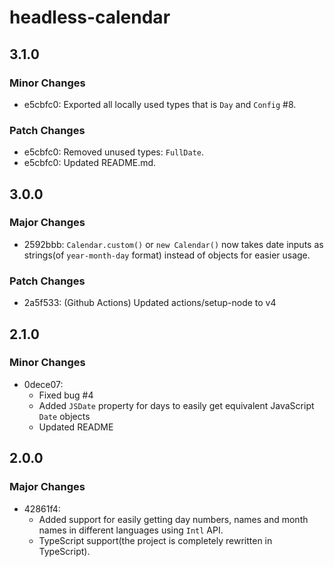 # headless-calendar

## 3.1.0

### Minor Changes

- e5cbfc0: Exported all locally used types that is `Day` and `Config` #8.

### Patch Changes

- e5cbfc0: Removed unused types: `FullDate`.
- e5cbfc0: Updated README.md.

## 3.0.0

### Major Changes

- 2592bbb: `Calendar.custom()` or `new Calendar()` now takes date inputs as strings(of `year-month-day` format) instead of objects for easier usage.

### Patch Changes

- 2a5f533: (Github Actions) Updated actions/setup-node to v4

## 2.1.0

### Minor Changes

- 0dece07:
  - Fixed bug #4
  - Added `JSDate` property for days to easily get equivalent JavaScript `Date` objects
  - Updated README

## 2.0.0

### Major Changes

- 42861f4:
  - Added support for easily getting day numbers, names and month names in different languages using `Intl` API.
  - TypeScript support(the project is completely rewritten in TypeScript).
